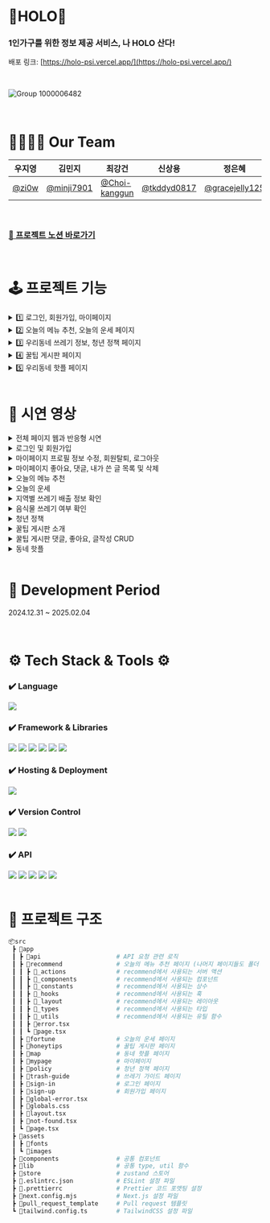 # 🍊HOLO🍊

### 1인가구를 위한 정보 제공 서비스, 나 HOLO 산다!
배포 링크: [https://holo-psi.vercel.app/](https://holo-psi.vercel.app/)

<br />

![Group 1000006482](https://github.com/user-attachments/assets/40285653-d706-4899-a2ca-fb60c2bc8449)

<br/>

# 👨‍👩‍👧‍👦 Our Team 
| 우지영        |    김민지      |  최강건        |    신상용      |     정은혜     |
| ------------ | ------------ | ------------ | ------------ | ------------ |
| [@zi0w](https://github.com/zi0w) | [@minji7901](https://github.com/minji7901) | [@Choi-kanggun](https://github.com/Choi-kanggun3)   |    [@tkddyd0817](https://github.com/tkddyd0817) | [@gracejelly125](https://github.com/gracejelly125)

<br/>

### [📝 프로젝트 노션 바로가기](https://www.notion.so/teamsparta/1-_-3352f19eed63440682cd1745d31ed566)

<br/>


# 🕹️ 프로젝트 기능
<details>
<summary> 1️⃣ 로그인, 회원가입, 마이페이지 </summary>
<div markdown="1">
  
- 📝 폼 관리 및 유효성 검사
  - react-hook-form과 zod를 활용한 폼 관리
  - 실시간 유효성 검사 기반 즉각적인 피드백 제공
  - 커스텀 에러 메세지 제공을 통한 사용자 친화적 UI 구현
  - 비밀번호 규칙, 이메일 형식, 닉네임 제한 등 상세 검증
    
- 👥 소셜 로그인 (Google, Kakao, Github)
  - OAuth 2.0 인증 방식을 사용하여 간편한 사용자 인증 제공
  - 각 플랫폼에서 제공하는 OAuth Provider를 통해 로그인/회원가입 지원
    
- 💻 사용자 상태 관리 (Zustand)
  - Zustand를 사용하여 전역 상태로 사용자 정보 및 인증 상태 관리
  - 로그인 상태( isLogin )와 사용자 정보( user )를 전역으로 유지

- 🔐 로그아웃 기능
  - 서버 액션을 통한 로그아웃 처리
  - supabase.auth.signOut()을 통해 인증 세션을 해제하고, 로그아웃 기능 제공

- ✉️ 회원 탈퇴 기능
  - Supabase의 Admin API를 사용하여 안전하게 사용자 계정 삭제
  - SERVICE_ROLE_KEY 를 활용하여 서버 환경에서만 실행되도록 설정
    
- ❗️ 접근 제어 (Next.js Middleware)
  - 로그인 여부에 따른 페이지 접근 제어
    
- 👤 마이페이지 (React Query)
  - React Query를 활용한 상태관리와 낙관적 업데이트로 사용자 경험 최적화
  - 페이지네이션 적용으로 효율적인 데이터 렌더링 구현
  - 모달 기반의 프로필 수정 시스템 (이미지, 닉네임, 비밀번호 개별 수정 가능)
  - 입력값 없을 시 기존 데이터 유지 기능으로 사용자 편의성 향상
  - 좋아요, 댓글, 작성글 실시간 상태 동기화 및 리스트 업데이트 구현

- 🎨 스켈레톤 UI
  - 스켈레톤 UI를 사용하여 사용자의 UX 편의성 향상 및 사용자 경험 최적화

</div>
</details>

<details>
<summary> 2️⃣ 오늘의 메뉴 추천, 오늘의 운세 페이지 </summary>
<div markdown="1">

- 🍜 오늘의 메뉴 추천
  - Funnel 패턴을 사용해 사용자가 4개의 질문에 응답하며 데이터를 입력할 수 있도록 구현
    - 이전 단계로 돌아가도 입력한 데이터가 유지되도록 처리
  - OpneAI API를 통해 사용자 응답 기반 오늘의 추천 메뉴 제공
  - 프로그레스바를 통해 현재 진행 단계 시각적으로 표시
    
- 🍀 오늘의 운세
  - OpenAI API를 통해 오늘의 운세 제공
  - 사용자가 직관적으로 선택할 수 있도록 포춘쿠키 UI 제공
  - framer-motion 라이브러리를 사용해 포춘쿠키 클릭 시 애니메이션 효과 제공
    
- 📥 추천 결과 저장
  - toPng, file-saver 라이브러리를 사용해 결과 페이지를 PNG 형식으로 다운로드 가능
    
- 🔗 추천 결과 공유
  - Route Handler를 통해 추천 결과 데이터를 Map 객체(임시 저장소)에 저장 후, UUID를 반환해 링크를 단축
  - 반환된 UUID를 기반으로 공유 페이지의 URL 생성(+ 오늘의 메뉴 추천은 쿼리 파라미터에 메뉴 타입 포함)
    - navigator.clipboard를 사용해 버튼 클릭 시 URL이 클립보드에 복사되도록 구현
  - 해당 URL에 접속하면 GET 요청을 통해 추천 결과를 받아와 페이지에 표시
  - Kakao SDK for JavaScript를 활용한 feed 형식의 카카오톡 공유 기능 제공

</div>
</details>

<details>
<summary> 3️⃣ 우리동네 쓰레기 정보, 청년 정책 페이지 </summary>
<div markdown="1">

- 📅 지역별 쓰레기 배출 요일 조회
  - OpenAI API를 활용한 지역별 쓰레기 배출 일정 정보 제공
  - 내 위치 불러오기 기능을 통한 현재 위치 기반 정보 조회
  - 시/군/구/동 단위의 주소 검색 시스템 구현
  - 재활용, 일반, 대형, 음식물 쓰레기 등 종류별 배출 요일 안내

- 🥗 음식물 쓰레기 분류 확인 
  - OpenAI API를 활용한 음식물 쓰레기 판별 시스템 구현
  - 사용자 입력값에 대한 실시간 AI 기반 분류 처리
  - 시각적 피드백을 통한 직관적인 결과 표시 (FoodYesIcon/FoodNoIcon)

- 🔍 정책 검색 시스템 
  - 공공데이터포털 청년정책 API 연동을 통한 실시간 정책 정보 제공
  - xml2js를 사용하여 XML 데이터를 JSON으로 파싱하여 효율적인 데이터 처리 구현
  - 지역별, 분야별 필터링 기능으로 맞춤형 정책 검색 지원

- 📋 정책 목록 및 페이지네이션 
  - React Query를 활용한 효율적인 데이터 캐싱 및 상태 관리
  - 커스텀 페이지네이션 훅을 통한 대량의 정책 데이터 효율적 표시
  - 동적 라우팅을 통한 정책 상세 페이지 구현

- 📝 정책 상세 정보 표시 
  - Next.js 서버 컴포넌트를 활용한 서버 사이드 렌더링 구현
  - 정책별 상세 정보 포맷팅 및 레이아웃 최적화
  - 신청 사이트 및 참고 사이트 링크 제공

</div>
</details>

<details>
<summary> 4️⃣ 꿀팁 게시판 페이지 </summary>
<div markdown="1">

- 📝 게시글 관리
  - Supabase를 활용한 게시글 CRUD 기능 제공
  - Day.js로 작성 일자를 직관적으로 표시
  - 키워드 검색을 통해 원하는 게시글을 빠르게 찾을 수 있는 기능 제공
  - 카테고리 필터링을 지원하여 원하는 주제의 게시글만 조회 가능
  - 최신순/인기순 정렬 기능으로 원하는 방식으로 게시글 정렬
  - 서버액션을 활용하여 게시글 수정 시 실시간 업데이트 적용
  - 페이지네이션 적용으로 사용자 편의성 향상

- 🧡 좋아요/댓글 기능
  - Supabase를 활용한 좋아요/댓글 CRUD 기능 제공
  - TanStack Query를 활용하여 전역 상태로 좋아요 및 댓글 데이터 관리
  - 낙관적 업데이트 적용으로 사용자 액션에 즉각적인 피드백 제공
  - 게시글별 좋아요 및 댓글 수 표시로 사용자 참여도 확인 가능
  - 댓글 작성자 뱃지 추가로 해당 게시글 작성자를 명확하게 구분

</div>
</details>

<details>
<summary> 5️⃣ 우리동네 핫플 페이지 </summary>
<div markdown="1">

- 🗺️ 지도 표시 
  - Kakao Map API를 활용하여 지도를 제공

- 📌 내 위치 표시 
  - Geolocation API를 사용하여 사용자의 현재 위치를 지도에 표시

- 🔍 지도 조작 기능
  - 지도 확대/축소 및 현재 위치로 이동할 수 있는 컨트롤 버튼 제공

- 🏢 카테고리별 장소 검색
  - 음식점, 편의점, 약국 등 다양한 카테고리 버튼 제공
  - 특정 카테고리 선택 시, 주변 해당 시설 검색 후 지도에 마커와 리스트로 표시

- 📍 마커 및 장소 정보
  - 검색된 장소를 지도 마커로 표시
  - 마커 클릭 시, 해당 장소의 상세 정보 제공

</div>
</details>


<br />

# 🎥 시연 영상
<details>
<summary>전체 페이지 웹과 반응형 시연</summary>
<div markdown="1">
  
![전체 페이지 웹과 반응형 시연](https://github.com/user-attachments/assets/b0c1259a-1c60-4157-947d-1dba145899b9)

</div>
</details>
<details>
<summary>로그인 및 회원가입</summary>
<div markdown="1">
  
![로그인 및 회원가입 페이지](https://github.com/user-attachments/assets/ffe0cc9a-6b44-445b-b3b0-7415cd2d8642)

</div>
</details>
<details>
<summary>마이페이지 프로필 정보 수정, 회원탈퇴, 로그아웃</summary>
<div markdown="1">
  
![마이페이지 프로필 정보 수정, 회원탈퇴, 로그아웃](https://github.com/user-attachments/assets/725ad71f-d4e9-4cfb-b17e-336a31175914)

</div>
</details>
<details>
<summary>마이페이지 좋아요, 댓글, 내가 쓴 글 목록 및 삭제</summary>
<div markdown="1">
  
![마이페이지 좋아요, 댓글, 내가 쓴 글 목록 및 삭제](https://github.com/user-attachments/assets/4b0f422a-acf7-4f21-8318-f9583f7ca0a0)

</div>
</details>
<details>
<summary>오늘의 메뉴 추천</summary>
<div markdown="1">
  
![음식 추천](https://github.com/user-attachments/assets/6031ee5e-42f2-4056-8aec-b21ad968c91c)

</div>
</details>
<details>
<summary>오늘의 운세</summary>
<div markdown="1">
  
![포춘 쿠키](https://github.com/user-attachments/assets/284771f9-e990-44b2-bad7-bf2183881159)

</div>
</details>
<details>
<summary>지역별 쓰레기 배출 정보 확인</summary>
<div markdown="1">

![쓰레기 페이지](https://github.com/user-attachments/assets/4a0f6c5b-03f9-4cd2-9c93-054a96d6782a)

</div>
</details>
<details>
<summary>음식물 쓰레기 여부 확인</summary>
<div markdown="1">

![음식물 페이지](https://github.com/user-attachments/assets/bf085dbc-164b-4876-ab3d-398b8ee3ab49)

</div>
</details>
<details>
<summary>청년 정책</summary>
<div markdown="1">
  
![청년 정책 페이지](https://github.com/user-attachments/assets/c856adb3-f0f6-472d-a984-5fd3cc71a2e7)

</div>
</details>
<details>
<summary>꿀팁 게시판 소개</summary>
<div markdown="1">
  
![꿀팁 게시판 페이지 소개](https://github.com/user-attachments/assets/9b95bdbb-5dde-49ff-af67-ec7ab2d5d92a)

</div>
</details>
<details>
<summary>꿀팁 게시판 댓글, 좋아요, 글작성 CRUD</summary>
<div markdown="1">
  
![꿀팁 게시판 댓글, 좋아요, 글작성 CRUD](https://github.com/user-attachments/assets/98cacfa0-4baa-4f1e-82fc-a783a94295d0)

</div>
</details>
<details>
<summary>동네 핫플</summary>
<div markdown="1">
  
![맵 페이지](https://github.com/user-attachments/assets/bd565316-5ca0-426d-991e-7234e0ddbdc6)

</div>
</details>

<br />

# 📅 Development Period
2024.12.31 ~ 2025.02.04

<br />

# ⚙️ Tech Stack & Tools ⚙️
<div>
  
### ✔️ Language

<img src="https://img.shields.io/badge/Typescript-3178C6?style=for-the-badge&logo=Typescript&logoColor=white"> 

### ✔️ Framework & Libraries

<img src="https://img.shields.io/badge/Next.js-black?style=for-the-badge&logo=next.js&logoColor=white"> 
<img src="https://img.shields.io/badge/react-61DAFB?style=for-the-badge&logo=react&logoColor=white">
<img src="https://img.shields.io/badge/Tanstack Query-FF4154?style=for-the-badge&logo=TanstackQuery&logoColor=white">
<img src="https://img.shields.io/badge/zustand-FF4154?style=for-the-badge&logo=TanstackQuery&logoColor=white">
<img src="https://img.shields.io/badge/tailwind css-06B6D4?style=for-the-badge&logo=tailwindcss&logoColor=white">
<img src="https://img.shields.io/badge/supabase-3FCF8E?style=for-the-badge&logo=supabase&logoColor=white">


### ✔️ Hosting & Deployment

<img src="https://img.shields.io/badge/Vercel-000000?style=for-the-badge&logo=vercel&logoColor=white">

### ✔️ Version Control

<img src="https://img.shields.io/badge/git-F05032?style=for-the-badge&logo=git&logoColor=white">
<img src="https://img.shields.io/badge/github-181717?style=for-the-badge&logo=github&logoColor=white">

### ✔️ API
<img src="https://img.shields.io/badge/kakaomap-FFCD00?style=for-the-badge&logo=kakao&logoColor=white">
<img src="https://img.shields.io/badge/JavaScript SDK-FFCD00?style=for-the-badge&logo=kakao&logoColor=white">
<img src="https://img.shields.io/badge/OpenAI-412991?style=for-the-badge&logo=OpenAI&logoColor=white">
<img src="https://img.shields.io/badge/청년정책API-073B5A?style=for-the-badge&logo=TanstackQuery&logoColor=white">
<img src="https://img.shields.io/badge/Navigator-006600?style=for-the-badge&logo=TanstackQuery&logoColor=white">



</div>

<br />

# 🌳 프로젝트 구조
```bash
📦src
 ┣ 📂app
 ┃ ┣ 📂api                     # API 요청 관련 로직
 ┃ ┣ 📂recommend               # 오늘의 메뉴 추천 페이지 (나머지 페이지들도 폴더 구조 동일)
 ┃ ┃ ┣ 📂_actions              # recommend에서 사용되는 서버 액션
 ┃ ┃ ┣ 📂_components           # recommend에서 사용되는 컴포넌트
 ┃ ┃ ┣ 📂_constants            # recommend에서 사용되는 상수
 ┃ ┃ ┣ 📂_hooks                # recommend에서 사용되는 훅
 ┃ ┃ ┣ 📂_layout               # recommend에서 사용되는 레이아웃
 ┃ ┃ ┣ 📂_types                # recommend에서 사용되는 타입
 ┃ ┃ ┣ 📂_utils                # recommend에서 사용되는 유틸 함수
 ┃ ┃ ┣ 📜error.tsx
 ┃ ┃ ┗ 📜page.tsx
 ┃ ┣ 📂fortune                 # 오늘의 운세 페이지
 ┃ ┣ 📂honeytips               # 꿀팁 게시판 페이지
 ┃ ┣ 📂map                     # 동네 핫플 페이지
 ┃ ┣ 📂mypage                  # 마이페이지
 ┃ ┣ 📂policy                  # 청년 정책 페이지
 ┃ ┣ 📂trash-guide             # 쓰레기 가이드 페이지
 ┃ ┣ 📂sign-in                 # 로그인 페이지
 ┃ ┣ 📂sign-up                 # 회원가입 페이지
 ┃ ┣ 📜global-error.tsx        
 ┃ ┣ 📜globals.css 
 ┃ ┣ 📜layout.tsx
 ┃ ┣ 📜not-found.tsx
 ┃ ┗ 📜page.tsx
 ┣ 📂assets
 ┃ ┣ 📂fonts
 ┃ ┗ 📂images
 ┣ 📂components                # 공통 컴포넌트
 ┣ 📂lib                       # 공통 type, util 함수
 ┣ 📂store                     # zustand 스토어
 ┣ 📜.eslintrc.json            # ESLint 설정 파일
 ┣ 📜.prettierrc               # Prettier 코드 포맷팅 설정
 ┣ 📜next.config.mjs           # Next.js 설정 파일
 ┣ 📜pull_request_template     # Pull request 템플릿
 ┗ 📜tailwind.config.ts        # TailwindCSS 설정 파일
```
